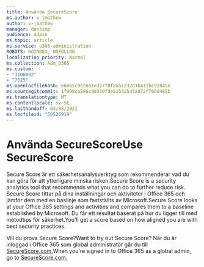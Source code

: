 ```yaml
---
title: Använda SecureScore
ms.author: v-jmathew
author: v-jmathew
manager: dansimp
audience: Admin
ms.topic: article
ms.service: o365-administration
ROBOTS: NOINDEX, NOFOLLOW
localization_priority: Normal
ms.collection: Adm_O365
ms.custom:
- "3100002"
- "7525"
ms.openlocfilehash: e6065c9ec681e377f8f8a51232d1b411bc91845e
ms.sourcegitcommit: 1f998ca586c90330fde515525432072f766d485b
ms.translationtype: MT
ms.contentlocale: sv-SE
ms.lasthandoff: 03/08/2021
ms.locfileid: "50526919"
---
```

# <a name="use-securescore"></a><span data-ttu-id="6bb82-102">Använda SecureScore</span><span class="sxs-lookup"><span data-stu-id="6bb82-102">Use SecureScore</span></span>

<span data-ttu-id="6bb82-103">Secure Score är ett säkerhetsanalysverktyg som rekommenderar vad du kan göra för att ytterligare minska risken.</span><span class="sxs-lookup"><span data-stu-id="6bb82-103">Secure Score is a security analytics tool that recommends what you can do to further reduce risk.</span></span> <span data-ttu-id="6bb82-104">Secure Score tittar på dina inställningar och aktiviteter i Office 365 och jämför dem med en baslinje som fastställts av Microsoft.</span><span class="sxs-lookup"><span data-stu-id="6bb82-104">Secure Score looks at your Office 365 settings and activities and compares them to a baseline established by Microsoft.</span></span> <span data-ttu-id="6bb82-105">Du får ett resultat baserat på hur du ligger till med metodtips för säkerhet.</span><span class="sxs-lookup"><span data-stu-id="6bb82-105">You’ll get a score based on how aligned you are with best security practices.</span></span>

<span data-ttu-id="6bb82-106">Vill du prova Secure Score?</span><span class="sxs-lookup"><span data-stu-id="6bb82-106">Want to try out Secure Score?</span></span> <span data-ttu-id="6bb82-107">När du är inloggad i Office 365 som global administratör går du till [SecureScore.com.](https://securescore.office.com/)</span><span class="sxs-lookup"><span data-stu-id="6bb82-107">When you're signed in to Office 365 as a global admin, go to [SecureScore.com.](https://securescore.office.com/)</span></span>
